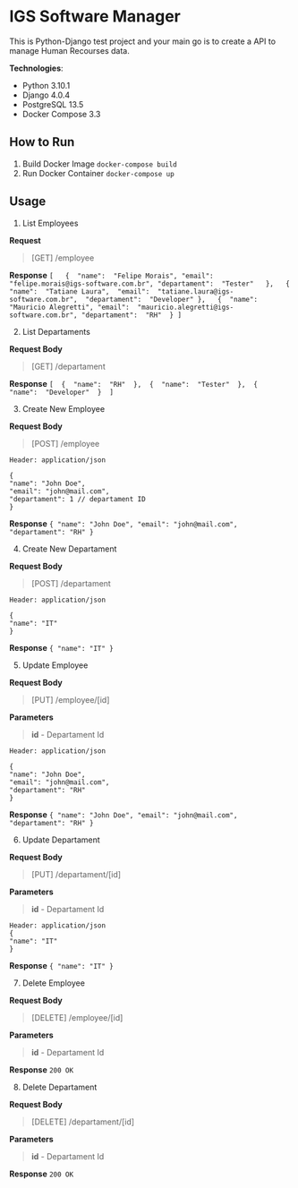 # IGS Software Manager

This is Python-Django test project and your main go is to create a API to manage Human Recourses data.

**Technologies**:

 - Python 3.10.1
 - Django 4.0.4
 - PostgreSQL 13.5
 - Docker Compose 3.3

## How to Run
1. Build Docker Image
`docker-compose build`
2. Run Docker Container
`docker-compose up`

## Usage
1. List Employees

**Request**

> [GET] /employee

**Response**
`[  
    {  "name":  "Felipe Morais",
      "email":  "felipe.morais@igs-software.com.br",
      "departament":  "Tester"  
    },  
    {  "name":  "Tatiane Laura", 
        "email":  "tatiane.laura@igs-software.com.br", 
        "departament":  "Developer"
    },  
    {  "name":  "Mauricio Alegretti",
        "email":  "mauricio.alegretti@igs-software.com.br",
        "departament":  "RH" 
    }
]`

2. List Departaments

**Request Body**

> [GET] /departament
 
**Response**
`[  {  "name":  "RH"  },  {  "name":  "Tester"  },  {  "name":  "Developer"  }  ]`

3. Create New Employee

**Request Body**

> [POST] /employee
    
    Header: application/json
    
    {
    "name": "John Doe",
    "email": "john@mail.com",
    "departament": 1 // departament ID
    }

**Response**
`{ "name": "John Doe", "email": "john@mail.com", "departament": "RH" }`

4. Create New Departament

**Request Body**

> [POST] /departament
    
    Header: application/json
    
    {
    "name": "IT"
    }

**Response**
`{ "name": "IT" }`

5. Update Employee

**Request Body**

> [PUT] /employee/[id]

**Parameters**
>**id** - Departament Id    
    
    Header: application/json
    
    {
    "name": "John Doe",
    "email": "john@mail.com",
    "departament": "RH"
    }

**Response**
`{ "name": "John Doe", "email": "john@mail.com", "departament": "RH" }`

6. Update Departament

**Request Body**

> [PUT] /departament/[id]

**Parameters**
>**id** - Departament Id    

    
    Header: application/json
    {
    "name": "IT"
    }

**Response**
`{ "name": "IT" }`

7. Delete Employee

**Request Body**

> [DELETE] /employee/[id]
>     
**Parameters**
>**id** - Departament Id

**Response**
`200 OK`

8. Delete Departament

**Request Body**

> [DELETE] /departament/[id]

**Parameters**
>**id** - Departament Id    

**Response**
`200 OK`
